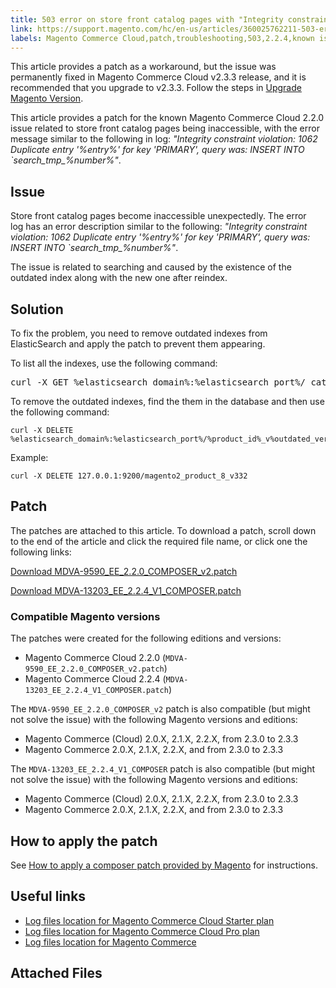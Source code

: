 ```yaml
---
title: 503 error on store front catalog pages with "Integrity constraint violation" in logs
link: https://support.magento.com/hc/en-us/articles/360025762211-503-error-on-store-front-catalog-pages-with-Integrity-constraint-violation-in-logs
labels: Magento Commerce Cloud,patch,troubleshooting,503,2.2.4,known issues,2.2.0,integrity constraint violation
---
```


<p class="info">This article provides a patch as a workaround, but the issue was permanently fixed in Magento Commerce Cloud v2.3.3 release, and it is recommended that you upgrade to v2.3.3. Follow the steps in <a href="https://devdocs.magento.com/cloud/project/project-upgrade.html">Upgrade Magento Version</a>.</p>
<p>This article provides a patch for the known Magento Commerce Cloud 2.2.0 issue related to store front catalog pages being inaccessible, with the error message similar to the following in log: <em>"Integrity constraint violation: 1062 Duplicate entry '%entry%' for key 'PRIMARY', query was: INSERT INTO `search_tmp_%number%"</em>.</p>
<h2>Issue</h2>
<p>Store front catalog pages become inaccessible unexpectedly. The error log has an error description similar to the following: <em>"Integrity constraint violation: 1062 Duplicate entry '%entry%' for key 'PRIMARY', query was: INSERT INTO `search_tmp_%number%"</em>.</p>
<p>The issue is related to searching and caused by the existence of the outdated index along with the new one after reindex.</p>
<h2>Solution</h2>
<p>To fix the problem, you need to remove outdated indexes from ElasticSearch and apply the patch to prevent them appearing.</p>
<p>To list all the indexes, use the following command:</p>
<pre class="c-mrkdwn__pre" data-stringify-type="pre">curl -X GET %elasticsearch_domain%:%elasticsearch_port%/_cat/indices</pre>
<p>To remove the outdated indexes, find the them in the database and then use the following command:</p>
<pre><code class="language-bash">curl -X DELETE %elasticsearch_domain%:%elasticsearch_port%/%product_id%_v%outdated_version%</code></pre>
<p>Example:</p>
<pre><code class="language-bash">curl -X DELETE 127.0.0.1:9200/magento2_product_8_v332</code></pre>
<h2>Patch</h2>
<p>The patches are attached to this article. To download a patch, scroll down to the end of the article and click the required file name, or click one the following links:</p>
<p><a href="https://support.magento.com/hc/en-us/article_attachments/360024553632/MDVA-9590_EE_2.2.0_COMPOSER_v2.patch">Download MDVA-9590_EE_2.2.0_COMPOSER_v2.patch</a></p>
<p><a href="https://support.magento.com/hc/en-us/article_attachments/360024929111/MDVA-13203_EE_2.2.4_V1_COMPOSER.patch">Download MDVA-13203_EE_2.2.4_V1_COMPOSER.patch</a></p>
<h3>Compatible Magento versions</h3>
<p>The patches were created for the following editions and versions:</p>
<ul>
<li>Magento Commerce Cloud 2.2.0 (<code>MDVA-9590_EE_2.2.0_COMPOSER_v2.patch</code>)</li>
<li>Magento Commerce Cloud 2.2.4 (<code>MDVA-13203_EE_2.2.4_V1_COMPOSER.patch</code>)</li>
</ul>
<p>The <code>MDVA-9590_EE_2.2.0_COMPOSER_v2</code> patch is also compatible (but might not solve the issue) with the following Magento versions and editions:</p>
<ul>
<li>Magento Commerce (Cloud) 2.0.X, 2.1.X, 2.2.X, from 2.3.0 to 2.3.3
</li>
<li>Magento Commerce 2.0.X, 2.1.X, 2.2.X, and from 2.3.0 to 2.3.3
</li>
</ul>
<p>The <code>MDVA-13203_EE_2.2.4_V1_COMPOSER</code> patch is also compatible (but might not solve the issue) with the following Magento versions and editions:</p>
<ul>
<li>Magento Commerce (Cloud) 2.0.X, 2.1.X, 2.2.X, from 2.3.0 to 2.3.3
</li>
<li>Magento Commerce 2.0.X, 2.1.X, 2.2.X, and from 2.3.0 to 2.3.3
</li>
</ul>
<h2>How to apply the patch</h2>
<p>See <a href="https://support.magento.com/hc/en-us/articles/360028367731">How to apply a composer patch provided by Magento</a> for instructions.</p>
<h2>Useful links</h2>
<ul>
<li><a href="https://support.magento.com/hc/en-us/articles/360020127552">Log files location for Magento Commerce Cloud Starter plan</a></li>
<li><a href="https://support.magento.com/hc/en-us/articles/360000318834">Log files location for Magento Commerce Cloud Pro plan</a></li>
<li><a href="https://devdocs.magento.com/guides/v2.3/cloud/trouble/environments-logs.html">Log files location for Magento Commerce</a></li>
</ul>
<h2>Attached Files</h2>